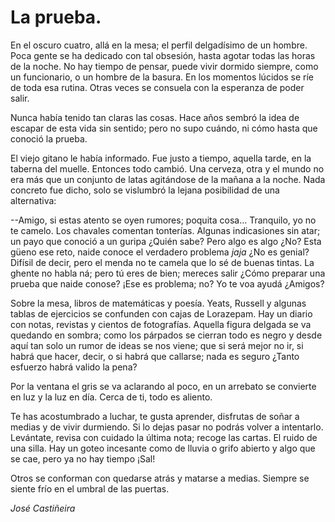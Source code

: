 # La prueba.

En el oscuro cuatro, allá en la mesa; el perfil delgadísimo de un hombre. Poca gente se ha dedicado con tal obsesión, hasta agotar todas las horas de la noche. No hay tiempo de pensar, puede vivir dormido siempre, como un funcionario, o un hombre de la basura. En los momentos lúcidos se ríe de toda esa rutina. Otras veces se consuela con la esperanza de poder salir. 

Nunca había tenido tan claras las cosas. Hace años sembró la idea de escapar de esta vida sin sentido; pero no supo cuándo, ni cómo hasta que conoció la prueba. 

El viejo gitano le habı́a informado. Fue justo a tiempo, aquella tarde, en la taberna del muelle. Entonces todo cambió. Una cerveza, otra y el mundo no era más que un conjunto de latas agitándose de la mañana a la noche. Nada concreto fue dicho, solo se vislumbró la lejana posibilidad de una alternativa:

--Amigo, si estas atento se oyen rumores; poquita cosa... Tranquilo, yo no te camelo. Los chavales comentan tonterías. Algunas indicasiones sin atar; un payo que conoció a un guripa ¿Quién sabe? Pero algo es algo ¿No? Esta güeno ese reto, naide conoce el verdadero problema  *jaja* ¿No es genial? Difı́sil de decir, pero el menda no te camela que lo sé de buenas tintas. La ghente no habla ná; pero tú eres de bien; mereces salir ¿Cómo preparar una prueba que naide conose? ¡Ese es problema; no? Yo te voa ayudá ¿Amigos? 

Sobre la mesa, libros de matemáticas y poesía. Yeats, Russell y algunas tablas de ejercicios se confunden con cajas de Lorazepam. Hay un diario con notas, revistas y cientos de fotografías. Aquella figura delgada se va quedando en sombra; como los párpados se cierran todo es negro y desde aquı́ tan solo un rumor de ideas se nos viene; que si será mejor no ir, si habrá que hacer, decir, o si habrá que callarse; nada es seguro ¿Tanto esfuerzo habrá valido la pena?

Por la ventana el gris se va aclarando al poco, en un arrebato se convierte en luz y la luz en día. Cerca de ti, todo es aliento.

Te has acostumbrado a luchar, te gusta aprender, disfrutas de soñar a medias y de vivir durmiendo. Si lo dejas pasar no podrás volver a intentarlo. Levántate, revisa con cuidado la última nota; recoge las cartas. El ruido de una silla. Hay un goteo incesante como de lluvia o grifo abierto y algo que se cae, pero ya no hay tiempo ¡Sal! 

Otros se conforman con quedarse atrás y matarse a medias. Siempre se siente frío en el umbral de las puertas.

*José Castiñeira*
